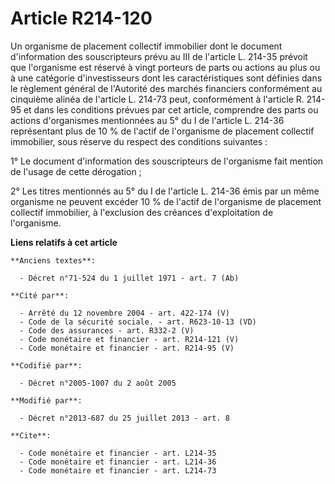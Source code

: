 # Article R214-120

Un organisme de placement collectif immobilier dont le document d'information des souscripteurs prévu au III de l'article L.
214-35 prévoit que l'organisme est réservé à vingt porteurs de parts ou actions au plus ou à une catégorie d'investisseurs
dont les caractéristiques sont définies dans le règlement général de l'Autorité des marchés financiers conformément au
cinquième alinéa de l'article L. 214-73 peut, conformément à l'article R. 214-95 et dans les conditions prévues par cet
article, comprendre des parts ou actions d'organismes mentionnées au 5° du I de l'article L. 214-36 représentant plus de 10 %
de l'actif de l'organisme de placement collectif immobilier, sous réserve du respect des conditions suivantes : 

1° Le document d'information des souscripteurs de l'organisme fait mention de l'usage de cette dérogation ; 

2° Les titres mentionnés au 5° du I de l'article L. 214-36 émis par un même organisme ne peuvent excéder 10 % de l'actif de
l'organisme de placement collectif immobilier, à l'exclusion des créances d'exploitation de l'organisme.

**Liens relatifs à cet article**

	**Anciens textes**:

	  - Décret n°71-524 du 1 juillet 1971 - art. 7 (Ab)

	**Cité par**:

	  - Arrêté du 12 novembre 2004 - art. 422-174 (V)
	  - Code de la sécurité sociale. - art. R623-10-13 (VD)
	  - Code des assurances - art. R332-2 (V)
	  - Code monétaire et financier - art. R214-121 (V)
	  - Code monétaire et financier - art. R214-95 (V)

	**Codifié par**:

	  - Décret n°2005-1007 du 2 août 2005

	**Modifié par**:

	  - Décret n°2013-687 du 25 juillet 2013 - art. 8

	**Cite**:

	  - Code monétaire et financier - art. L214-35
	  - Code monétaire et financier - art. L214-36
	  - Code monétaire et financier - art. L214-73
